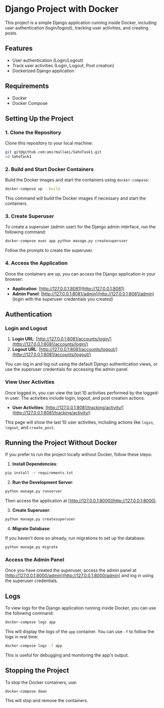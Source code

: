 
# Django Project with Docker

This project is a simple Django application running inside Docker, including user authentication (login/logout), tracking user activities, and creating posts.

## Features

- User authentication (Login/Logout)
- Track user activities (Login, Logout, Post creation)
- Dockerized Django application

## Requirements

- Docker
- Docker Compose

## Setting Up the Project

### 1. Clone the Repository

Clone this repository to your local machine:

```bash
git git@github.com:amirmallaei/SahoTask1.git
cd SahoTask1
```

### 2. Build and Start Docker Containers

Build the Docker images and start the containers using `docker-compose`:

```bash
docker-compose up --build
```

This command will build the Docker images if necessary and start the containers.

### 3. Create Superuser

To create a superuser (admin user) for the Django admin interface, run the following command:

```bash
docker-compose exec app python manage.py createsuperuser
```

Follow the prompts to create the superuser.

### 4. Access the Application

Once the containers are up, you can access the Django application in your browser:

- **Application**: [http://127.0.0.1:8081](http://127.0.0.1:8081)
- **Admin Panel**: [http://127.0.0.1:8081/admin](http://127.0.0.1:8081/admin) (login with the superuser credentials you created)

## Authentication

### Login and Logout

1. **Login URL**: [http://127.0.0.1:8081/accounts/login/](http://127.0.0.1:8081/accounts/login/)
2. **Logout URL**: [http://127.0.0.1:8081/accounts/logout/](http://127.0.0.1:8081/accounts/logout/)

You can log in and log out using the default Django authentication views, or use the superuser credentials for accessing the admin panel.

### View User Activities

Once logged in, you can view the last 10 activities performed by the logged-in user. The activities include login, logout, and post creation actions.

- **User Activities**: [http://127.0.0.1:8081/tracking/activity/](http://127.0.0.1:8081/tracking/activity/)

This page will show the last 10 user activities, including actions like `login`, `logout`, and `create_post`.

## Running the Project Without Docker

If you prefer to run the project locally without Docker, follow these steps:

1. **Install Dependencies**:

```bash
pip install -r requirements.txt
```

2. **Run the Development Server**:

```bash
python manage.py runserver
```

Then access the application at [http://127.0.0.1:8000](http://127.0.0.1:8000).

3. **Create Superuser**:

```bash
python manage.py createsuperuser
```

4. **Migrate Database**:

If you haven't done so already, run migrations to set up the database:

```bash
python manage.py migrate
```

### Access the Admin Panel

Once you have created the superuser, access the admin panel at [http://127.0.0.1:8000/admin](http://127.0.0.1:8000/admin) and log in using the superuser credentials.

## Logs

To view logs for the Django application running inside Docker, you can use the following command:

```bash
docker-compose logs app
```

This will display the logs of the `app` container. You can use `-f` to follow the logs in real time:

```bash
docker-compose logs -f app
```

This is useful for debugging and monitoring the app's output.

## Stopping the Project

To stop the Docker containers, use:

```bash
docker-compose down
```

This will stop and remove the containers.

